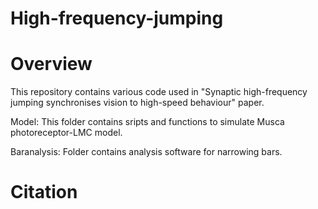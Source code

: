 # High-frequency-jumping

# Overview

This repository contains various code used in "Synaptic high-frequency jumping synchronises vision to high-speed behaviour" paper. 

Model: This folder contains sripts and functions to simulate Musca photoreceptor-LMC model.

Baranalysis: Folder contains analysis software for narrowing bars.

# Citation






